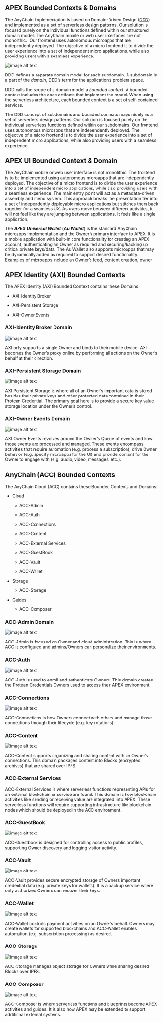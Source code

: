 ## APEX Bounded Contexts & Domains

The AnyChain implementation is based on Domain-Driven Design ([DDD](https://en.wikipedia.org/wiki/Domain-driven_design)) and implemented as a set of serverless design patterns. Our solution is focused purely on the individual functions defined within our structured domain model. The AnyChain mobile or web user interfaces are not monolithic. ﻿ Our frontend uses autonomous microapps that are independently deployed. The objective of a micro frontend is to divide the user experience into a set of independent micro applications, while also providing users with a seamless experience. 

![image alt text](image_0b.png)

DDD defines a separate domain model for each subdomain. A subdomain is a part of the *domain*, DDD’s term for the application’s problem space.

DDD calls the scope of a domain model a *bounded context*. A bounded context includes the code artifacts that implement the model. When using the serverless architecture, each bounded context is a set of self-contained services.

The DDD concept of subdomains and bounded contexts maps nicely as a set of serverless design patterns. Our solution is focused purely on the individual serverless functions defined within our subdomains.﻿ Our frontend uses autonomous microapps that are independently deployed. The objective of a micro frontend is to divide the user experience into a set of independent micro applications, while also providing users with a seamless experience. 

## APEX UI Bounded Context & Domain

The AnyChain mobile or web user interface is not monolithic. The frontend is to be implemented using autonomous microapps that are independently deployed. The objective of a micro frontend is to divide the user experience into a set of independent micro applications, while also providing users with a seamless experience. The main entry point will act as a metadata-driven assembly and menu system. This approach breaks the presentation tier into a set of independently deployable micro applications but stitches them back together for a seamless UX. As users move between different activities, it will not feel like they are jumping between applications. It feels like a single application.

The **_APEX Universal Wallet_** (**_Au Wallet_**) is the standard AnyChain microapps implementation and the Owner’s primary interface to APEX.  It is a mobile application with built-in core functionality for creating an APEX account, authenticating an Owner as required and securing/backing up critical private keys/data. The Au Wallet also supports microapps that may be dynamically added as required to support desired functionality. Examples of microapps include an Owner’s feed, content creation, owner 

## APEX Identity (AXI) Bounded Contexts

The APEX Identity (AXI) Bounded Context contains these Domains:

* AXI-Identity Broker

* AXI-Persistent Storage

* AXI-Owner Events

### AXI-Identity Broker Domain

![image alt text](image_1b.png)

AXI only supports a single Owner and binds to their mobile device. AXI becomes the Owner’s proxy online by performing all actions on the Owner’s behalf at their direction.

### AXI-Persistent Storage Domain

![image alt text](image_2b.png)

AXI Persistent Storage is where all of an Owner’s important data is stored besides their private keys and other protected data contained in their Protean Credential. The primary goal here is to provide a secure key value storage location under the Owner’s control. 

### AXI-Owner Events Domain

![image alt text](image_3b.png)

AXI Owner Events revolves around the Owner’s Queue of events and how those events are processed and managed. These events encompass activities that require automation (e.g. process a subscription), drive Owner behavior (e.g. specify microapps for the UI) and provide content for the Owner to engage with (e.g. audio, video, messages, etc.).

## AnyChain (ACC) Bounded Contexts

The AnyChain Cloud (ACC) contains these Bounded Contexts and Domains:

* Cloud

    * ACC-Admin

    * ACC-Auth

    * ACC-Connections

    * ACC-Content

    * ACC-External Services

    * ACC-GuestBook

    * ACC-Vault

    * ACC-Wallet

* Storage

    * ACC-Storage

* Guides

    * ACC-Composer

### ACC-Admin Domain

![image alt text](image_4b.png)

ACC-Admin is focused on Owner and cloud administration. This is where ACC is configured and admins/Owners can personalize their environments.

### ACC-Auth

![image alt text](image_5b.png)

ACC-Auth is used to enroll and authenticate Owners. This domain creates the Protean Credentials Owners used to access their APEX environment.

### ACC-Connections

![image alt text](image_6b.png)

ACC-Connections is how Owners connect with others and manage those connections through their lifecycle (e.g. key rotations).

### ACC-Content

![image alt text](image_7b.png)

ACC-Content supports organizing and sharing content with an Owner’s connections. This domain packages content into Blocks (encrypted archives) that are shared over IPFS.

### ACC-External Services

ACC-External Services is where serverless functions representing APIs for an external blockchain or service are found. This domain is how blockchain activities like sending or receiving value are integrated into APEX. These serverless functions will require supporting infrastructure like blockchain nodes which should be deployed in the ACC environment. 

### ACC-GuestBook

![image alt text](image_8b.png)

ACC-Guestbook is designed for controlling access to public profiles, supporting Owner discovery and logging visitor activity.

### ACC-Vault

![image alt text](image_9b.png)

ACC-Vault provides secure encrypted storage of Owners important credential data (e.g. private keys for wallets). It is a backup service where only authorized Owners can recover their keys.

### ACC-Wallet

![image alt text](image_10b.png)

ACC-Wallet controls payment activities on an Owner’s behalf. Owners may create wallets for supported blockchains and ACC-Wallet enables automation (e.g. subscription processing) as desired.

### ACC-Storage

![image alt text](image_11b.png)

ACC-Storage manages object storage for Owners while sharing desired Blocks over IPFS.

### ACC-Composer

![image alt text](image_12b.png)

ACC-Composer is where serverless functions and blueprints become APEX activities and guides. It is also how APEX may be extended to support additional external systems.

